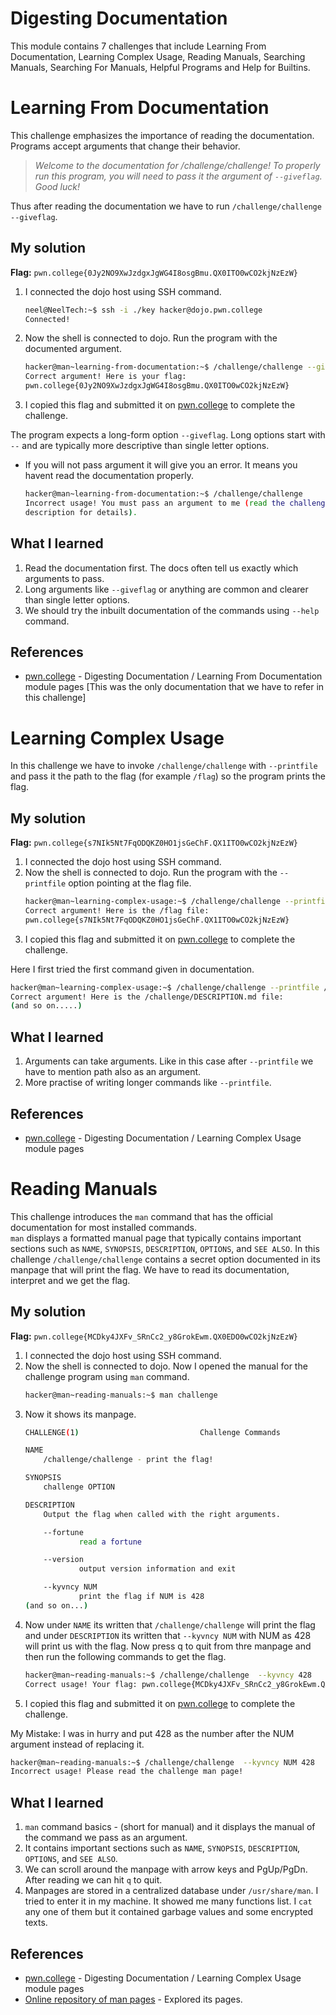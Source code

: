 # Digesting Documentation
This module contains 7 challenges that include Learning From Documentation, Learning Complex Usage, Reading Manuals, Searching Manuals, Searching For Manuals, Helpful Programs and Help for Builtins.

# Learning From Documentation
This challenge emphasizes the importance of reading the documentation. Programs accept arguments that change their behavior.

> _Welcome to the documentation for /challenge/challenge! To properly run this program, you will need to pass it the argument of `--giveflag`. Good luck!_

Thus after reading the documentation we have to run `/challenge/challenge --giveflag`.

## My solution
**Flag:** `pwn.college{0Jy2NO9XwJzdgxJgWG4I8osgBmu.QX0ITO0wCO2kjNzEzW}`

1. I connected the dojo host using SSH command.
    ```bash
    neel@NeelTech:~$ ssh -i ./key hacker@dojo.pwn.college
    Connected!
    ```
2. Now the shell is connected to dojo. Run the program with the documented argument.
    ```bash 
    hacker@man~learning-from-documentation:~$ /challenge/challenge --giveflag
    Correct argument! Here is your flag:
    pwn.college{0Jy2NO9XwJzdgxJgWG4I8osgBmu.QX0ITO0wCO2kjNzEzW}
    ```
3. I copied this flag and submitted it on [pwn.college](https://pwn.college/linux-luminarium/man/) to complete the challenge.

The program expects a long-form option `--giveflag`. Long options start with `--` and are typically more descriptive than single letter options.

- If you will not pass argument it will give you an error. It means you havent read the documentation properly.
    ```bash
    hacker@man~learning-from-documentation:~$ /challenge/challenge
    Incorrect usage! You must pass an argument to me (read the challenge
    description for details).
    ```

## What I learned
1. Read the documentation first. The docs often tell us exactly which arguments to pass.
2. Long arguments like `--giveflag` or anything are common and clearer than single letter options.
3. We should try the inbuilt documentation of the commands using `--help` command.

## References 
- [pwn.college](https://pwn.college/linux-luminarium/man/) - Digesting Documentation / Learning From Documentation module pages [This was the only documentation that we have to refer in this challenge]


# Learning Complex Usage
In this challenge we have to invoke `/challenge/challenge` with `--printfile` and pass it the path to the flag (for example `/flag`) so the program prints the flag.

## My solution
**Flag:** `pwn.college{s7NIk5Nt7FqODQKZ0HO1jsGeChF.QX1ITO0wCO2kjNzEzW}`

1. I connected the dojo host using SSH command.
2. Now the shell is connected to dojo. Run the program with the `--printfile` option pointing at the flag file.
    ```bash
    hacker@man~learning-complex-usage:~$ /challenge/challenge --printfile /flag
    Correct argument! Here is the /flag file:
    pwn.college{s7NIk5Nt7FqODQKZ0HO1jsGeChF.QX1ITO0wCO2kjNzEzW}
    ```
3. I copied this flag and submitted it on [pwn.college](https://pwn.college/linux-luminarium/man/) to complete the challenge.

Here I first tried the first command given in documentation.
```bash
hacker@man~learning-complex-usage:~$ /challenge/challenge --printfile /challenge/DESCRIPTION.md
Correct argument! Here is the /challenge/DESCRIPTION.md file:
(and so on.....)
```
## What I learned
1. Arguments can take arguments. Like in this case after `--printfile` we have to mention path also as an argument.
2. More practise of writing longer commands like `--printfile`.

## References 
- [pwn.college](https://pwn.college/linux-luminarium/man/) - Digesting Documentation / Learning Complex Usage module pages


# Reading Manuals
This challenge introduces the `man` command that has the official documentation for most installed commands.  
`man` displays a formatted manual page that typically contains important sections such as `NAME`, `SYNOPSIS`, `DESCRIPTION`, `OPTIONS`, and `SEE ALSO`. In this challenge `/challenge/challenge` contains a secret option documented in its manpage that will print the flag. We have to read its documentation, interpret and we get the flag.

## My solution
**Flag:** `pwn.college{MCDky4JXFv_SRnCc2_y8GrokEwm.QX0EDO0wCO2kjNzEzW}`

1. I connected the dojo host using SSH command.
2. Now the shell is connected to dojo. Now I opened the manual for the challenge program using `man` command.
    ```bash
    hacker@man~reading-manuals:~$ man challenge
    ```
3. Now it shows its manpage.
    ```bash
    CHALLENGE(1)                           Challenge Commands                          CHALLENGE(1)

    NAME
        /challenge/challenge - print the flag!

    SYNOPSIS
        challenge OPTION

    DESCRIPTION
        Output the flag when called with the right arguments.

        --fortune
                read a fortune

        --version
                output version information and exit

        --kyvncy NUM
                print the flag if NUM is 428
    (and so on...)
    ```
4. Now under `NAME` its written that `/challenge/challenge` will print the flag and under `DESCRIPTION` its written that `--kyvncy NUM` with NUM as 428 will print us with the flag. Now press q to quit from thre manpage and then run the following commands to get the flag.
    ```bash
    hacker@man~reading-manuals:~$ /challenge/challenge  --kyvncy 428
    Correct usage! Your flag: pwn.college{MCDky4JXFv_SRnCc2_y8GrokEwm.QX0EDO0wCO2kjNzEzW}
    ```
5. I copied this flag and submitted it on [pwn.college](https://pwn.college/linux-luminarium/man/) to complete the challenge.

My Mistake: I was in hurry and put 428 as the number after the NUM argument instead of replacing it.
```bash
hacker@man~reading-manuals:~$ /challenge/challenge  --kyvncy NUM 428
Incorrect usage! Please read the challenge man page!
```
## What I learned
1. `man` command basics - (short for manual) and it displays the manual of the command we pass as an argument.
2. It contains important sections such as `NAME`, `SYNOPSIS`, `DESCRIPTION`, `OPTIONS`, and `SEE ALSO`.
3. We can scroll around the manpage with arrow keys and PgUp/PgDn. After reading we can hit `q` to quit.
4. Manpages are stored in a centralized database under `/usr/share/man`. I tried to enter it in my machine. It showed me many functions list. I `cat` any one of them but it contained garbage values and some encrypted texts.

## References 
- [pwn.college](https://pwn.college/linux-luminarium/man/) - Digesting Documentation / Learning Complex Usage module pages
- [Online repository of man pages](https://man7.org/linux/man-pages/) - Explored its pages.



